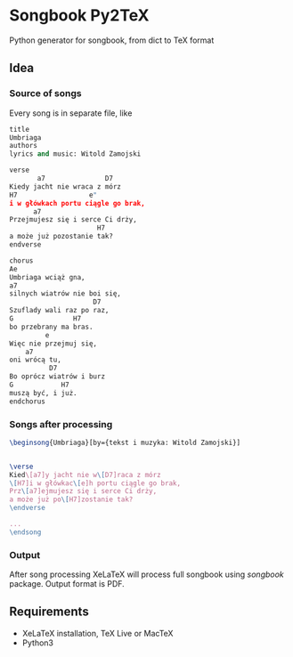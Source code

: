 # Songbook Py2TeX

Python generator for songbook, from dict to TeX format

## Idea

### Source of songs

Every song is in separate file, like
```python
title
Umbriaga
authors
lyrics and music: Witold Zamojski

verse
       a7               D7
Kiedy jacht nie wraca z mórz
H7                  e"
i w główkach portu ciągle go brak,
      a7
Przejmujesz się i serce Ci drży,
                      H7
a może już pozostanie tak?
endverse

chorus
Ae
Umbriaga wciąż gna,
a7
silnych wiatrów nie boi się,
                     D7
Szuflady wali raz po raz,
G               H7
bo przebrany ma bras.
         e
Więc nie przejmuj się,
    a7
oni wrócą tu,
          D7
Bo oprócz wiatrów i burz
G            H7
muszą być, i już.
endchorus
```

### Songs after processing
```tex
\beginsong{Umbriaga}[by={tekst i muzyka: Witold Zamojski}]


\verse
Kied\[a7]y jacht nie w\[D7]raca z mórz
\[H7]i w główkac\[e]h portu ciągle go brak,
Prz\[a7]ejmujesz się i serce Ci drży,
a może już po\[H7]zostanie tak?
\endverse

...
\endsong
```

### Output

After song processing XeLaTeX will process full songbook using *songbook* package.
Output format is PDF.

## Requirements
- XeLaTeX installation, TeX Live or MacTeX
- Python3
